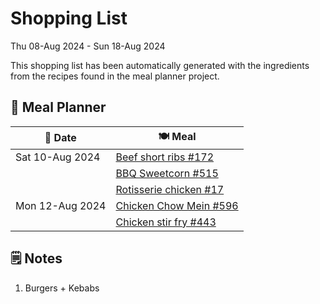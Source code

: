 # Shopping List

Thu 08-Aug 2024 - Sun 18-Aug 2024

This shopping list has been automatically generated with the ingredients from the recipes found in the meal planner project.

## 📅 Meal Planner

|📅 Date| 🍽️ Meal|
|----|----|
|Sat 10-Aug 2024|[Beef short ribs #172](https://github.com/jcallaghan/The-Cookbook/issues/172)|
||[BBQ Sweetcorn #515](https://github.com/jcallaghan/The-Cookbook/issues/515)|
||[Rotisserie chicken #17](https://github.com/jcallaghan/The-Cookbook/issues/17)|
|Mon 12-Aug 2024|[Chicken Chow Mein #596](https://github.com/jcallaghan/The-Cookbook/issues/596)|
||[Chicken stir fry #443](https://github.com/jcallaghan/The-Cookbook/issues/443)|

## 🗒️ Notes

1. Burgers + Kebabs
